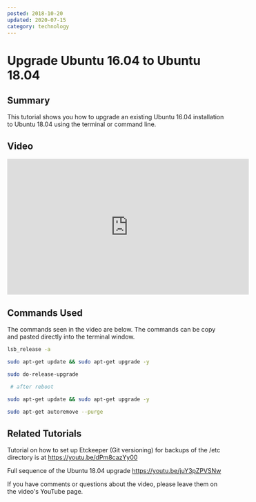 ```yaml
---
posted: 2018-10-20
updated: 2020-07-15
category: technology
---
```


# Upgrade Ubuntu 16.04 to Ubuntu 18.04

## Summary

This tutorial shows you how to upgrade an existing Ubuntu 16.04 installation to Ubuntu 18.04 using the terminal or command line. 

## Video

<iframe width="560" height="315" src="https://www.youtube.com/embed/p08ZK-QrRmE" frameborder="0" 
allow="autoplay; encrypted-media" allowfullscreen></iframe>

## Commands Used

The commands seen in the video are below. The commands can be copy and pasted directly into the terminal window.

```bash 
lsb_release -a

sudo apt-get update && sudo apt-get upgrade -y

sudo do-release-upgrade 

 # after reboot
 
sudo apt-get update && sudo apt-get upgrade -y

sudo apt-get autoremove --purge
```

## Related Tutorials

Tutorial on how to set up Etckeeper (Git versioning) for backups of the /etc directory is at https://youtu.be/dPm8cazYy00

Full sequence of the Ubuntu 18.04 upgrade https://youtu.be/juY3pZPVSNw

If you have comments or questions about the video, please leave them on the video's YouTube page.
